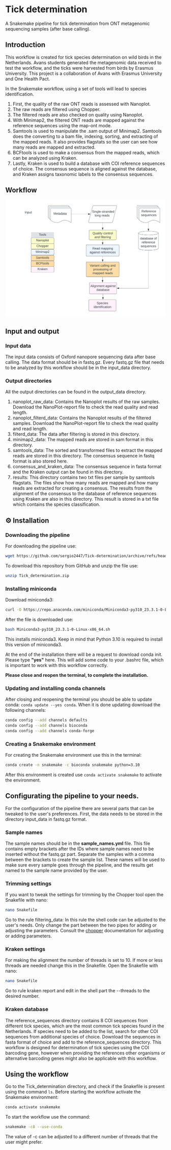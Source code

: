 # Tick determination
A Snakemake pipeline for tick determination from ONT metagenomic sequencing samples (after base calling).

## Introduction
This workflow is created for tick species determination on wild birds in the Netherlands. Avans students generated the metagenomic data received to test the workflow, and the ticks were harvested from birds by Erasmus University. This project is a collaboration of Avans with Erasmus University and One Health Pact.

In the Snakemake workflow, using a set of tools will lead to species identification.
1. First, the quality of the raw ONT reads is assessed with Nanoplot. 
2. The raw reads are filtered using Chopper.
3. The filtered reads are also checked on quality using Nanoplot.
4. With Minimap2, the filtered ONT reads are mapped against the reference sequences using the map-ont mode.
5. Samtools is used to manipulate the .sam output of Minimap2. Samtools does the converting to a bam file, indexing, sorting, and extracting of the mapped reads. It also provides flagstats so the user can see how many reads are mapped and extracted.
6. BCFtools is used to make a consensus from the mapped reads, which can be analyzed using Kraken.
7. Lastly, Kraken is used to build a database with COI reference sequences of choice. The consensus sequence is aligned against the database, and Kraken assigns taxonomic labels to the consensus sequences.  


## Workflow

![Workflow](https://github.com/sergio2447/Tick-determination/blob/main/Blank%20diagram.png)

## Input and output

### Input data

The input data consists of Oxford nanopore sequencing data after base calling. The data format should be in fastq.gz. Every fastq.gz file that needs to be analyzed by this workflow should be in the input_data directory.

### Output directories
All the output directories can be found in the output_data directory.
1. nanoplot_raw_data: Contains the Nanoplot results of the raw samples. Download the NanoPlot-report file to check the read quality and read length. 
2. nanoplot_filterd_data: Contains the Nanoplot results of the filtered samples. Download the NanoPlot-report file to check the read quality and read length. 
3. filterd_data: The data after filtering is stored in this directory.
4. minimap2_data: The mapped reads are stored in sam format in this directory.
5. samtools_data: The sorted and transformed files to extract the mapped reads are stored in this directory. The consensus sequence in fastq format is also stored here.
6. consensus_and_kraken_data: The consensus sequence in fasta format and the Kraken output can be found in this directory.
7. results: This directory contains two txt files per sample by samtools flagstats. The files show how many reads are mapped and how many reads are extracted for creating a consensus. The results from the alignment of the consensus to the database of reference sequences using Kraken are also in this directory. This result is stored in a txt file which contains the species classification.

## ⚙️ Installation

### Downloading the pipeline
For downloading the pipeline use:
```bash
wget https://github.com/sergio2447/Tick-determination/archive/refs/heads/main.zip > Tick_determination.zip
```
To download this repository from GitHub and unzip the file use:  
```bash
unzip Tick_determination.zip
```

### Installing miniconda
Download miniconda3:
```bash
curl -O https://repo.anaconda.com/miniconda/Miniconda3-py310_23.3.1-0-Linux-x86_64.sh
```

After the file is downloaded use:
```bash
bash Miniconda3-py310_23.3.1-0-Linux-x86_64.sh
```
This installs miniconda3. Keep in mind that Python 3.10 is required to install this version of miniconda3.

At the end of the installation there will be a request to download conda init. Please type **"yes"** here. This will add some code to your .bashrc file, which is important to work with this workflow correctly.

**Please close and reopen the terminal, to complete the installation.**

### Updating and installing conda channels
After closing and reopening the terminal you should be able to update conda: `conda update --yes conda`.
When it is done updating download the following channels:

```bash
conda config --add channels defaults
conda config --add channels bioconda
conda config --add channels conda-forge
```

### Creating a Snakemake environment
For creating the Snakemake environment use this in the terminal: 
```bash
conda create -n snakemake -c bioconda snakemake python=3.10
```
After this environment is created use `conda activate snakemake` to activate the environment.

## Configurating the pipeline to your needs.
For the configuration of the pipeline there are several parts that can be tweaked to the user's preferences.
First, the data needs to be stored in the directory input_data in fastq.gz format. 

### Sample names
The sample names should be in the **sample_names.yml** file. This file contains empty brackets after the IDs where sample names need to be inserted without the fastq.gz part. Separate the samples with a comma between the brackets to create the sample list. These names will be used to make sure every sample goes through the pipeline, and the results get named to the sample name provided by the user.

### Trimming settings
If you want to tweak the settings for trimming by the Chopper tool open the Snakefile with nano:
```bash
nano Snakefile
```
Go to the rule filtering_data: In this rule the shell code can be adjusted to the user's needs. Only change the part between the two pipes for adding or adjusting the parameters. Consult the [chopper](https://github.com/wdecoster/chopper) documentation for adjusting or adding parameters.

### Kraken settings
For making the alignment the number of threads is set to 10. If more or less threads are needed change this in the Snakefile.
Open the Snakefile with nano:
```bash
nano Snakefile
```
Go to rule kraken report and edit in the shell part the --threads to the desired number.

### Kraken database
The reference_sequences directory contains 8 COI sequences from different tick species, which are the most common tick species found in the Netherlands. If species need to be added to the list, search for other COI sequences from additional species of choice. Download the sequences in fasta format of choice and add to the reference_sequences directory. This workflow is designed for determination of tick species using the COI barcoding gene, however when providing the references other organisms or alternative barcoding genes might also be applicable with this workflow. 

## Using the workflow
Go to the Tick_determination directory, and check if the Snakefile is present using the command `ls`.
Before starting the workflow activate the Snakemake environment:
```bash
conda activate snakemake
```
To start the workflow use the command:
```bash
snakemake -c8 --use-conda
```
The value of -c can be adjusted to a different number of threads that the user might prefer. 

